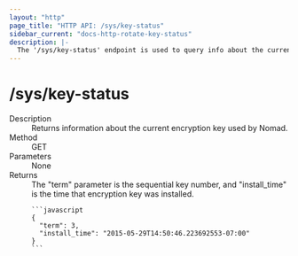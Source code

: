 ```yaml
---
layout: "http"
page_title: "HTTP API: /sys/key-status"
sidebar_current: "docs-http-rotate-key-status"
description: |-
  The '/sys/key-status' endpoint is used to query info about the current encryption key of Nomad.
---
```


# /sys/key-status

<dl>
  <dt>Description</dt>
  <dd>
    Returns information about the current encryption key used by Nomad.
  </dd>

  <dt>Method</dt>
  <dd>GET</dd>

  <dt>Parameters</dt>
  <dd>
    None
  </dd>

  <dt>Returns</dt>
  <dd>
    The "term" parameter is the sequential key number, and "install_time" is the time that
    encryption key was installed.

    ```javascript
    {
      "term": 3,
      "install_time": "2015-05-29T14:50:46.223692553-07:00"
    }
    ```

  </dd>
</dl>
